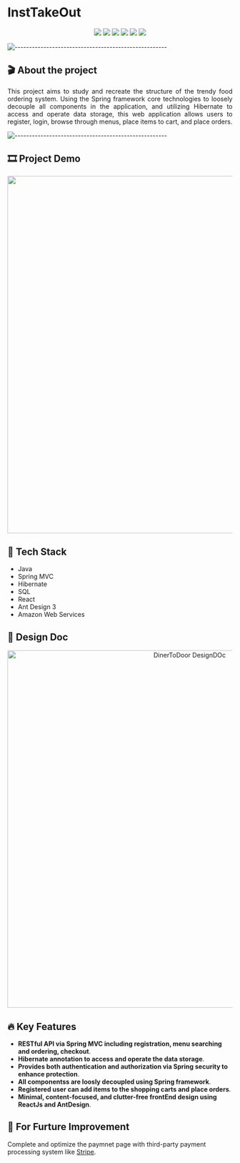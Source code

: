 # InstTakeOut

<p align="center">
<img src="https://img.shields.io/badge/Backend-%20Java | Spring %20-F6922B.svg">
<img src="https://img.shields.io/badge/Frontend-%20 React | AntDesign%20-43dcf2.svg">
<img src="https://img.shields.io/badge/Framework-SpringMVC | Hibernate %20-ec63a8.svg">
<img src="https://img.shields.io/badge/Database-%20 SQL %20-3de540.svg">
<img src="https://img.shields.io/badge/Deployment-%20AWS EC2%20-DDC7FC.svg">
<img src="https://img.shields.io/badge/Platform-%20Fullstack Web%20-F6F063.svg">
</p>

![-----------------------------------------------------](https://raw.githubusercontent.com/andreasbm/readme/master/assets/lines/rainbow.png)

## 🎬 About the project
<p align="justify"> 
This project aims to study and recreate the structure of the trendy food ordering system. Using the Spring framework core technologies to loosely decouple all components in the application, and utilizing Hibernate to access and operate data storage, this web application allows users to register, login, browse through menus, place items to cart, and place orders. 
</p>

![-----------------------------------------------------](https://raw.githubusercontent.com/andreasbm/readme/master/assets/lines/rainbow.png)

## :film_strip: Project Demo
<p align="center">
<img width="800" src="https://user-images.githubusercontent.com/78308927/146709862-62784bfe-03f5-41a7-9a96-130955fbd32e.gif">
</p>

## 🤖 Tech Stack

* Java
* Spring MVC
* Hibernate
* SQL
* React
* Ant Design 3
* Amazon Web Services

## 📐 Design Doc

<p align="center">
<img width="800" alt="DinerToDoor DesignDOc" src="https://user-images.githubusercontent.com/78308927/145929139-755e3d9b-6ddd-4568-abec-919a6ee31bb0.png">
</p>

## :fire: Key Features

- **RESTful API via Spring MVC including registration, menu searching and ordering, checkout**.
- **Hibernate annotation to access and operate the data storage**.
- **Provides both authentication and authorization via Spring security to enhance protection**.
- **All componentss are loosly decoupled using Spring framework**. 
- **Registered user can add items to the shopping carts and place orders**.
- **Minimal, content-focused, and clutter-free frontEnd design using ReactJs and AntDesign**.

## :seedling: For Furture Improvement
Complete and optimize the paymnet page with third-party payment processing system like [Stripe](https://github.com/Tianyao-Ma/Eco-Express/edit/main/README.md). 
